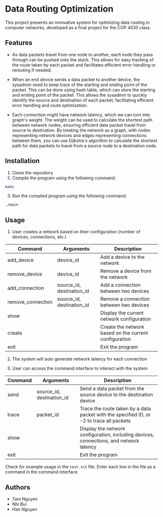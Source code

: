 # Data Routing Optimization

This project presents an innovative system for optimizing data routing in computer networks, developed as a final project for the COP 4530 class.

## Features

- As data packets travel from one node to another, each node they pass through can be pushed onto the stack. This allows for easy tracking of the route taken by each packet and facilitates efficient error handling or rerouting if needed.

- When an end device sends a data packet to another device, the sysadmin need to keep track of the starting and ending point of the packet. This can be done using hash table, which can store the starting and ending point of the packet. This allows the sysadmin to quickly identify the source and destination of each packet, facilitating efficient error handling and route optimization.

- Each connection might have network latency, which we can turn into graph's weight. The weight can be used to calculate the shortest path between network nodes, ensuring efficient data packet travel from source to destination. By treating the network as a graph, with nodes representing network devices and edges representing connections between them, you can use Dijkstra's algorithm to calculate the shortest path for data packets to travel from a source node to a destination node.

## Installation

1. Clone the repository
2. Compile the program using the following command:

```bash
make
```

3. Run the compiled program using the following command:

```bash
./main
```

## Usage

1. User creates a network based on their configuration (number of devices, connections, etc.)

| Command           | Arguments                 | Description                                           |
| ----------------- | ------------------------- | ----------------------------------------------------- |
| add_device        | device_id                 | Add a device to the network                           |
| remove_device     | device_id                 | Remove a device from the network                      |
| add_connection    | source_id, destination_id | Add a connection between two devices                  |
| remove_connection | source_id, destination_id | Remove a connection between two devices               |
| show              |                           | Display the current network configuration             |
| create            |                           | Create the network based on the current configuration |
| exit              |                           | Exit the program                                      |

2. The system will auto generate network latency for each connection

3. User can access the command interface to interact with the system

| Command | Arguments                 | Description                                                                              |
| ------- | ------------------------- | ---------------------------------------------------------------------------------------- |
| send    | source_id, destination_id | Send a data packet from the source device to the destination device                      |
| trace   | packet_id                 | Trace the route taken by a data packet with the specified ID, or -2 to trace all packets |
| show    |                           | Display the network configuration, including devices, connections, and network latency   |
| exit    |                           | Exit the program                                                                         |

Check for example usage in the `test.txt` file. Enter each line in the file as a command in the command interface.

## Authors

- Tam Nguyen
- Nhi Bui
- Han Nguyen

